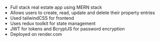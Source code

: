 - Full stack real estate app using MERN stack
- Allows users to create, read, update and delete their property entries
- Used tailwindCSS for frontend
- Uses redux toolkit for state management
- JWT for tokens and BcryptJS for password encryption
- Deployed on render.com
